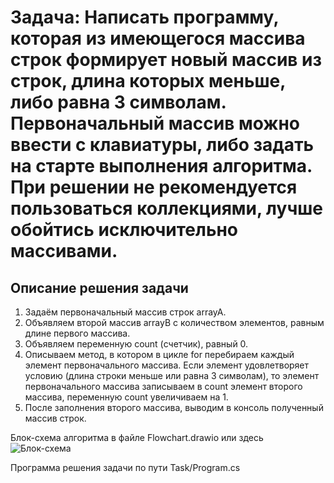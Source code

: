 # Задача: Написать программу, которая из имеющегося массива строк формирует новый массив из строк,  длина которых меньше, либо равна 3 символам. Первоначальный массив можно ввести с клавиатуры,  либо задать на старте выполнения алгоритма. При решении не рекомендуется пользоваться коллекциями, лучше обойтись исключительно массивами.

## Описание решения задачи

1. Задаём первоначальный массив строк arrayA.
2. Объявляем второй массив arrayB с количеством элементов, равным длине первого массива.
3. Объявляем переменную count (счетчик), равный 0.
4. Описываем метод, в котором в цикле for перебираем каждый элемент первоначального массива. Если элемент удовлетворяет условию (длина строки меньше или равна 3 символам), то элемент первоначального массива записываем в count элемент второго массива, переменную count увеличиваем на 1.
5. После заполнения второго массива, выводим в консоль полученный массив строк. 

Блок-схема алгоритма в файле Flowchart.drawio 
или здесь
![Блок-схема](Блок-схема.jpg)

Программа решения задачи по пути Task/Program.cs
